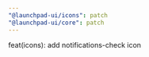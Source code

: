 ```yaml
---
"@launchpad-ui/icons": patch
"@launchpad-ui/core": patch
---
```


feat(icons): add notifications-check icon

